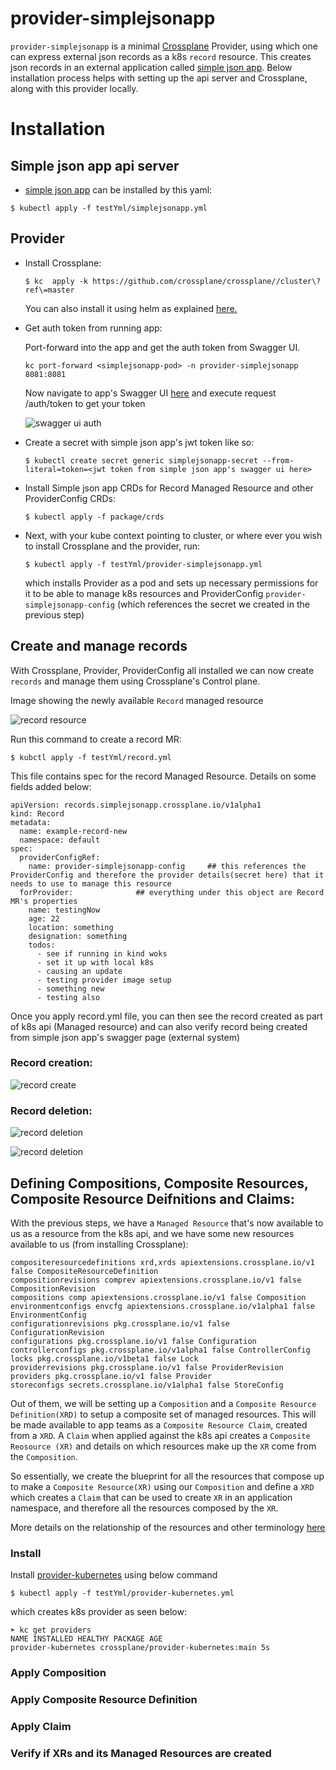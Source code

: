 # provider-simplejsonapp

`provider-simplejsonapp` is a minimal [Crossplane](https://crossplane.io/) Provider,
using which one can express external json records as a k8s `record` resource.
This creates json records in an external application called [simple json app](https://gitlab.com/heb-engineering/teams/platform-engineering/gke-hybrid-cloud/kon/crossplane/simplejsonapp/simplejsonapp). Below installation process helps with setting up the api server and Crossplane, along with this provider locally.

# Installation

## Simple json app api server

- [simple json app](https://gitlab.com/heb-engineering/teams/platform-engineering/gke-hybrid-cloud/kon/crossplane/simplejsonapp/simplejsonapp) can be installed by this yaml:

```
$ kubectl apply -f testYml/simplejsonapp.yml
```

## Provider

- Install Crossplane:

  ```
  $ kc  apply -k https://github.com/crossplane/crossplane//cluster\?ref\=master
  ```

  You can also install it using helm as explained [here.](https://docs.crossplane.io/latest/software/install/)

- Get auth token from running app:

  Port-forward into the app and get the auth token from Swagger UI.

  ```
  kc port-forward <simplejsonapp-pod> -n provider-simplejsonapp 8081:8081
  ```

  Now navigate to app's Swagger UI [here](http://localhost:8081/swagger/index.html) and execute request /auth/token to get your token

  ![swagger ui auth](./images/swagger-auth.png)

- Create a secret with simple json app's jwt token like so:

  ```
  $ kubectl create secret generic simplejsonapp-secret --from-literal=token=<jwt token from simple json app's swagger ui here>
  ```

- Install Simple json app CRDs for Record Managed Resource and other ProviderConfig CRDs:

  ```
  $ kubectl apply -f package/crds
  ```

- Next, with your kube context pointing to cluster, or where ever you wish to install Crossplane and the provider, run:

  ```
  $ kubectl apply -f testYml/provider-simplejsonapp.yml
  ```

  which installs Provider as a pod and sets up necessary permissions for it to be able to manage k8s resources and ProviderConfig `provider-simplejsonapp-config` (which references the secret we created in the previous step)

## Create and manage records

With Crossplane, Provider, ProviderConfig all installed we can now create `records` and manage them using Crossplane's Control plane.

Image showing the newly available `Record` managed resource

![record resource](./images/Record-resource.png)

Run this command to create a record MR:

```
$ kubctl apply -f testYml/record.yml
```

This file contains spec for the record Managed Resource. Details on some fields added below:

```
apiVersion: records.simplejsonapp.crossplane.io/v1alpha1
kind: Record
metadata:
  name: example-record-new
  namespace: default
spec:
  providerConfigRef:
    name: provider-simplejsonapp-config     ## this references the ProviderConfig and therefore the provider details(secret here) that it needs to use to manage this resource
  forProvider:              ## everything under this object are Record MR's properties
    name: testingNow
    age: 22
    location: something
    designation: something
    todos:
      - see if running in kind woks
      - set it up with local k8s
      - causing an update
      - testing provider image setup
      - something new
      - testing also
```

Once you apply record.yml file, you can then see the record created as part of k8s api (Managed resource) and can also verify
record being created from simple json app's swagger page (external system)

### Record creation:

![record create](./images/record-create.png)

### Record deletion:

![record deletion](./images/record-delete.png)

![record deletion](./images/record-delete-on-simplejsonapp.png)

## Defining Compositions, Composite Resources, Composite Resource Deifnitions and Claims:

With the previous steps, we have a `Managed Resource` that's now available to us as a resource from the k8s api, and we have
some new resources available to us (from installing Crossplane):

```
compositeresourcedefinitions xrd,xrds apiextensions.crossplane.io/v1 false CompositeResourceDefinition
compositionrevisions comprev apiextensions.crossplane.io/v1 false CompositionRevision
compositions comp apiextensions.crossplane.io/v1 false Composition
environmentconfigs envcfg apiextensions.crossplane.io/v1alpha1 false EnvironmentConfig
configurationrevisions pkg.crossplane.io/v1 false ConfigurationRevision
configurations pkg.crossplane.io/v1 false Configuration
controllerconfigs pkg.crossplane.io/v1alpha1 false ControllerConfig
locks pkg.crossplane.io/v1beta1 false Lock
providerrevisions pkg.crossplane.io/v1 false ProviderRevision
providers pkg.crossplane.io/v1 false Provider
storeconfigs secrets.crossplane.io/v1alpha1 false StoreConfig
```

Out of them, we will be setting up a `Composition` and a `Composite Resource Definition(XRD)` to setup a composite set of managed resources. This will be made
available to app teams as a `Composite Resource Claim`, created from a `XRD`. A `Claim` when applied against the k8s api creates a `Composite Reosource (XR)` and details on which resources make up the `XR` come from the `Composition`.

So essentially, we create the blueprint for all the resources that compose up to make a `Composite Resource(XR)` using our `Composition` and define a `XRD` which creates a `Claim`
that can be used to create `XR` in an application namespace, and therefore all the resources composed by the `XR`.

More details on the relationship of the resources and other terminology [here](https://docs.crossplane.io/latest/concepts/terminology/)

### Install

Install [provider-kubernetes](https://github.com/crossplane-contrib/provider-kubernetes) using below command

```
$ kubectl apply -f testYml/provider-kubernetes.yml
```

which creates k8s provider as seen below:

```
➤ kc get providers
NAME INSTALLED HEALTHY PACKAGE AGE
provider-kubernetes crossplane/provider-kubernetes:main 5s
```

### Apply Composition

### Apply Composite Resource Definition

### Apply Claim

### Verify if XRs and its Managed Resources are created

```

```
